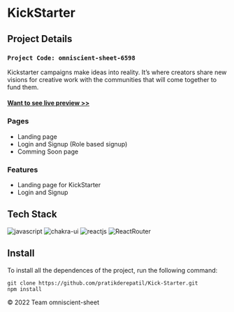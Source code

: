 # KickStarter

## Project Details

### `Project Code: omniscient-sheet-6598`

Kickstarter campaigns make ideas into reality. It’s where creators share new visions for creative work with the communities that will come together to fund them.

#### <a href="https://kickstarter-clone-three.vercel.app">Want to see live preview >></a>

### Pages

- Landing page
- Login and Signup (Role based signup)
- Comming Soon page

### Features

- Landing page for KickStarter
- Login and Signup

## Tech Stack

<p>
<img src="https://img.shields.io/badge/JavaScript-323330?style=for-the-badge&logo=javascript&logoColor=F7DF1E" alt="javascript" />
<img src="https://img.shields.io/badge/Chakra%20UI-3bc7bd?style=for-the-badge&logo=chakraui&logoColor=white" alt="chakra-ui" />
<img src="https://img.shields.io/badge/React-20232A?style=for-the-badge&logo=react&logoColor=61DAFB" alt="reactjs" />
<img src="https://img.shields.io/badge/React%20Router-CA4245?style=for-the-badge&logo=ReactRouter&logoColor=F7DF1E" alt="ReactRouter" />
</p>

## Install

To install all the dependences of the project, run the following command:

    git clone https://github.com/pratikderepatil/Kick-Starter.git
    npm install

© 2022 Team omniscient-sheet
